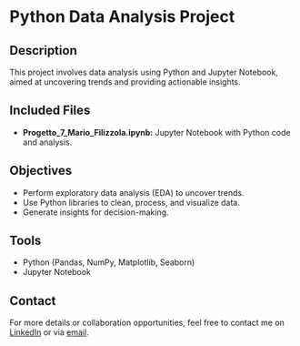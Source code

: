 # Python Data Analysis Project

## Description
This project involves data analysis using Python and Jupyter Notebook, aimed at uncovering trends and providing actionable insights.

## Included Files
- **Progetto_7_Mario_Filizzola.ipynb:** Jupyter Notebook with Python code and analysis.

## Objectives
- Perform exploratory data analysis (EDA) to uncover trends.  
- Use Python libraries to clean, process, and visualize data.  
- Generate insights for decision-making.

## Tools
- Python (Pandas, NumPy, Matplotlib, Seaborn)  
- Jupyter Notebook

## Contact
For more details or collaboration opportunities, feel free to contact me on [LinkedIn](https://www.linkedin.com/in/mario-filizzola-58798a206/) or via [email](mailto:filizzolamario@gmail.com).
